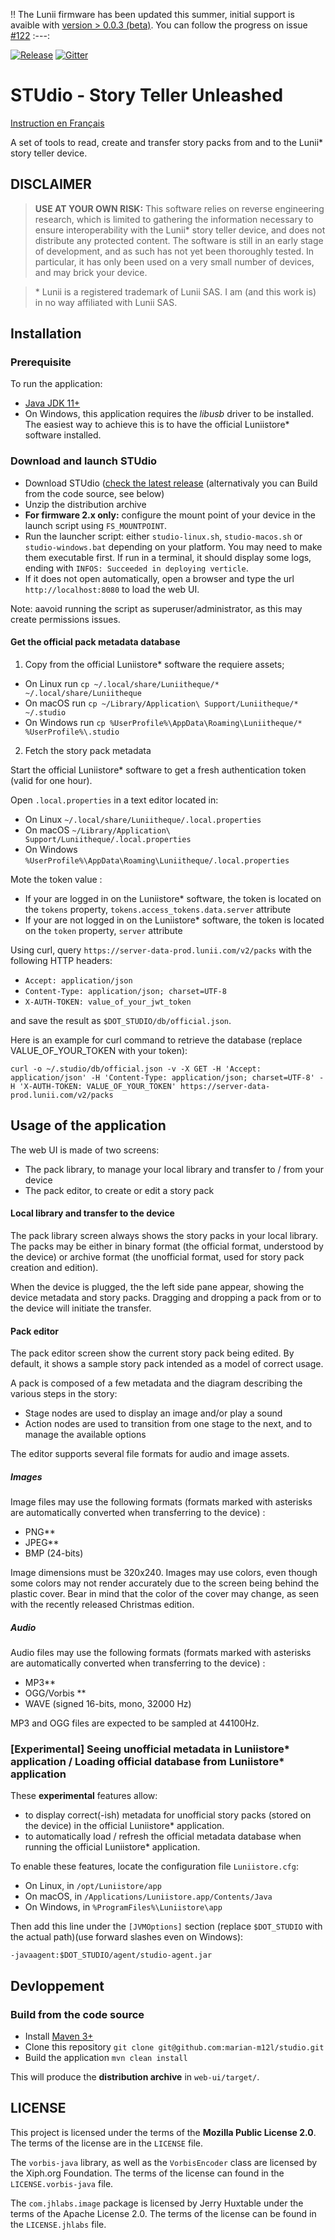 :bangbang: The Lunii firmware has been updated this summer, initial support is avaible with [version > 0.0.3 (beta)](https://github.com/marian-m12l/studio/releases). You can follow the progress on issue [#122](https://github.com/marian-m12l/studio/issues/122)
:---:

[![Release](https://img.shields.io/github/v/release/marian-m12l/studio)](https://github.com/marian-m12l/studio/releases/latest)
[![Gitter](https://badges.gitter.im/STUdio-Story-Teller-Unleashed/general.svg)](https://gitter.im/STUdio-Story-Teller-Unleashed/general?utm_source=badge&utm_medium=badge&utm_campaign=pr-badge)

# STUdio - Story Teller Unleashed


[Instruction en Français](README_fr.md)

A set of tools to read, create and transfer story packs from and to the Lunii\* story teller device.


## DISCLAIMER

> **USE AT YOUR OWN RISK:** This software relies on reverse engineering research, which is limited to gathering the information necessary to ensure interoperability with the Lunii\* story teller device, and does not distribute any protected content.
> The software is still in an early stage of development, and as such has not yet been thoroughly tested. In particular, it has only been used on a very small number of devices, and may brick your device.

> \* Lunii is a registered trademark of Lunii SAS. I am (and this work is) in no way affiliated with Lunii SAS.


## Installation

### Prerequisite

To run the application:
* [Java JDK 11+](https://www.oracle.com/java/technologies/javase-downloads.html)
* On Windows, this application requires the _libusb_ driver to be installed. The easiest way to achieve this is to have
the official Luniistore\* software installed.

### Download and launch STUdio  

* Download STUdio ([check the latest release](https://github.com/marian-m12l/studio/releases/latest) (alternativaly you can Build from the code source, see below)
* Unzip the distribution archive
* **For firmware 2.x only:** configure the mount point of your device in the launch script using `FS_MOUNTPOINT`.
* Run the launcher script: either `studio-linux.sh`, `studio-macos.sh` or `studio-windows.bat` depending on your platform. You may need to make them executable first.
If run in a terminal, it should display some logs, ending with `INFOS: Succeeded in deploying verticle`.
* If it does not open automatically, open a browser and type the url `http://localhost:8080` to load the web UI.

Note: aavoid running the script as superuser/administrator, as this may create permissions issues.

#### Get the official pack metadata database

1) Copy from the official Luniistore\* software the requiere assets;

  * On Linux run `cp ~/.local/share/Luniitheque/* ~/.local/share/Luniitheque`
  * On macOS run `cp ~/Library/Application\ Support/Luniitheque/* ~/.studio`
  * On Windows run `cp %UserProfile%\AppData\Roaming\Luniitheque/* %UserProfile%\.studio`

2) Fetch the story pack metadata

Start the official Luniistore\* software to get a fresh authentication token (valid for one hour).

Open `.local.properties` in a text editor located in:
  * On Linux `~/.local/share/Luniitheque/.local.properties`
  * On macOS `~/Library/Application\ Support/Luniitheque/.local.properties`
  * On Windows `%UserProfile%\AppData\Roaming\Luniitheque/.local.properties`

Mote the token value :
  * If your are logged in on the Luniistore\* software, the token is located on the `tokens` property, `tokens.access_tokens.data.server` attribute
  * If your are not logged in on the Luniistore\* software, the token is located on the `token` property, `server` attribute
  
Using curl, query `https://server-data-prod.lunii.com/v2/packs` with the following HTTP headers:
  * `Accept: application/json`
  * `Content-Type: application/json; charset=UTF-8`
  * `X-AUTH-TOKEN: value_of_your_jwt_token`
  
and save the result as `$DOT_STUDIO/db/official.json`.

Here is an example for curl command to retrieve the database (replace VALUE_OF_YOUR_TOKEN with your token):
```
curl -o ~/.studio/db/official.json -v -X GET -H 'Accept: application/json' -H 'Content-Type: application/json; charset=UTF-8' -H 'X-AUTH-TOKEN: VALUE_OF_YOUR_TOKEN' https://server-data-prod.lunii.com/v2/packs
```

## Usage of the application

The web UI is made of two screens:

* The pack library, to manage your local library and transfer to / from your device
* The pack editor, to create or edit a story pack

#### Local library and transfer to the device

The pack library screen always shows the story packs in your local library. The packs may be either in binary format (the official format, understood by the device) or archive format (the unofficial format, used for story pack creation and edition).

When the device is plugged, the the left side pane appear, showing the device metadata and story packs. Dragging and dropping a pack from or to the device will initiate the transfer.

#### Pack editor

The pack editor screen show the current story pack being edited. By default, it shows a sample story pack intended as a model of correct usage.

A pack is composed of a few metadata and the diagram describing the various steps in the story:

* Stage nodes are used to display an image and/or play a sound
* Action nodes are used to transition from one stage to the next, and to manage the available options

The editor supports several file formats for audio and image assets.

##### Images

Image files may use the following formats (formats marked with asterisks are automatically converted when transferring
to the device) :
* PNG\*\*
* JPEG\*\*
* BMP (24-bits)

Image dimensions must be 320x240. Images may use colors, even though some colors may not render accurately due to
the screen being behind the plastic cover. Bear in mind that the color of the cover may change, as seen with the
recently released Christmas edition.

##### Audio

Audio files may use the following formats (formats marked with asterisks are automatically converted when transferring
to the device) :
* MP3\*\*
* OGG/Vorbis \*\*
* WAVE (signed 16-bits, mono, 32000 Hz)

MP3 and OGG files are expected to be sampled at 44100Hz.

### [Experimental] Seeing unofficial metadata in Luniistore\* application / Loading official database from Luniistore\* application

These **experimental** features allow:
* to display correct(-ish) metadata for unofficial story packs (stored on the device) in the official Luniistore\* application.
* to automatically load / refresh the official metadata database when running the official Luniistore\* application.

To enable these features, locate the configuration file `Luniistore.cfg`:
  * On Linux, in `/opt/Luniistore/app`
  * On macOS, in `/Applications/Luniistore.app/Contents/Java`
  * On Windows, in `%ProgramFiles%\Luniistore\app`

Then add this line under the `[JVMOptions]` section (replace `$DOT_STUDIO` with the actual path)(use forward slashes
even on Windows):

```
-javaagent:$DOT_STUDIO/agent/studio-agent.jar
```


## Devloppement

### Build from the code source

* Install [Maven 3+](https://maven.apache.org/index.html)
* Clone this repository `git clone git@github.com:marian-m12l/studio.git`
* Build the application `mvn clean install`

This will produce the **distribution archive** in `web-ui/target/`.


LICENSE
-------

This project is licensed under the terms of the **Mozilla Public License 2.0**. The terms of the license are in
the `LICENSE` file.

The `vorbis-java` library, as well as the `VorbisEncoder` class are licensed by the Xiph.org Foundation. The terms of
the license can found in the `LICENSE.vorbis-java` file.

The `com.jhlabs.image` package is licensed by Jerry Huxtable under the terms of the Apache License 2.0. The terms of
the license can be found in the `LICENSE.jhlabs` file.
